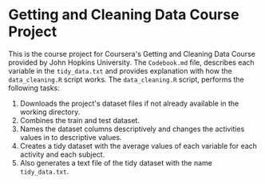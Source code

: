 # Getting and Cleaning Data Course Project

This is the course project for Coursera's Getting and Cleaning Data Course provided by John Hopkins University. The `Codebook.md` file, describes each variable in the `tidy_data.txt` and provides explanation with how the `data_cleaning.R` script works. The `data_cleaning.R` script, performs the following tasks:

 1. Downloads the project's dataset files if not already available in the working directory.
 2. Combines the train and test dataset.
 3. Names the dataset columns descriptively and changes the activities values in to descriptive values.
 4. Creates a tidy dataset with the average values of each variable for each activity and each subject.
 5. Also generates a text file of the tidy dataset with the name `tidy_data.txt`.
